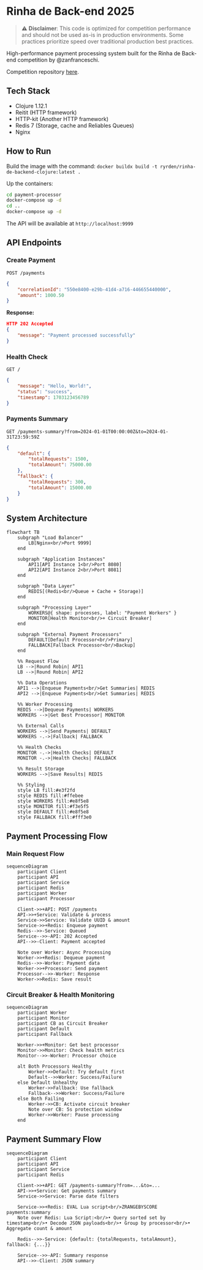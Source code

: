 # Rinha de Back-end 2025

> ⚠️ **Disclaimer**: This code is optimized for competition performance and should not be used as-is in production environments. Some practices prioritize speed over traditional production best practices.

High-performance payment processing system built for the Rinha de Back-end competition by @zanfranceschi.

Competition repository [here](https://github.com/zanfranceschi/rinha-de-backend-2025).

## Tech Stack

- Clojure 1.12.1
- Reitit (HTTP framework)
- HTTP-kit (Another HTTP framework)
- Redis 7 (Storage, cache and Reliables Queues)
- Nginx

## How to Run

Build the image with the command: `docker buildx build -t ryrden/rinha-de-backend-clojure:latest .`

Up the containers:

```bash
cd payment-processor
docker-compose up -d
cd ..
docker-compose up -d
```

The API will be available at `http://localhost:9999`

## API Endpoints

### Create Payment

`POST /payments`

```json
{
    "correlationId": "550e8400-e29b-41d4-a716-446655440000",
    "amount": 1000.50
}
```

**Response:**

```json
HTTP 202 Accepted
{
    "message": "Payment processed successfully"
}
```

### Health Check

`GET /`

```json
{
    "message": "Hello, World!",
    "status": "success",
    "timestamp": 1703123456789
}
```

### Payments Summary

`GET /payments-summary?from=2024-01-01T00:00:00Z&to=2024-01-31T23:59:59Z`

```json
{
    "default": {
        "totalRequests": 1500,
        "totalAmount": 75000.00
    },
    "fallback": {
        "totalRequests": 300,
        "totalAmount": 15000.00
    }
}
```

## System Architecture

```mermaid
flowchart TB
    subgraph "Load Balancer"
        LB[Nginx<br/>Port 9999]
    end
    
    subgraph "Application Instances"
        API1[API Instance 1<br/>Port 8080]
        API2[API Instance 2<br/>Port 8081]
    end
    
    subgraph "Data Layer"
        REDIS[(Redis<br/>Queue + Cache + Storage)]
    end
    
    subgraph "Processing Layer"
        WORKERS@{ shape: processes, label: "Payment Workers" }
        MONITOR[Health Monitor<br/>+ Circuit Breaker]
    end
    
    subgraph "External Payment Processors"
        DEFAULT[Default Processor<br/>Primary]
        FALLBACK[Fallback Processor<br/>Backup]
    end
    
    %% Request Flow
    LB -->|Round Robin| API1
    LB -->|Round Robin| API2
    
    %% Data Operations
    API1 -->|Enqueue Payments<br/>Get Summaries| REDIS
    API2 -->|Enqueue Payments<br/>Get Summaries| REDIS
    
    %% Worker Processing
    REDIS -->|Dequeue Payments| WORKERS
    WORKERS -->|Get Best Processor| MONITOR
    
    %% External Calls
    WORKERS -->|Send Payments| DEFAULT
    WORKERS -.->|Fallback| FALLBACK
    
    %% Health Checks
    MONITOR -.->|Health Checks| DEFAULT
    MONITOR -.->|Health Checks| FALLBACK
    
    %% Result Storage
    WORKERS -->|Save Results| REDIS
    
    %% Styling
    style LB fill:#e3f2fd
    style REDIS fill:#ffebee
    style WORKERS fill:#e8f5e8
    style MONITOR fill:#f3e5f5
    style DEFAULT fill:#e8f5e8
    style FALLBACK fill:#fff3e0
```

## Payment Processing Flow

### Main Request Flow

```mermaid
sequenceDiagram
    participant Client
    participant API
    participant Service
    participant Redis
    participant Worker
    participant Processor
    
    Client->>+API: POST /payments
    API->>+Service: Validate & process
    Service->>Service: Validate UUID & amount
    Service->>+Redis: Enqueue payment
    Redis-->>-Service: Queued
    Service-->>-API: 202 Accepted
    API-->>-Client: Payment accepted
    
    Note over Worker: Async Processing
    Worker->>+Redis: Dequeue payment
    Redis-->>-Worker: Payment data
    Worker->>+Processor: Send payment
    Processor-->>-Worker: Response
    Worker->>Redis: Save result
```

### Circuit Breaker & Health Monitoring

```mermaid
sequenceDiagram
    participant Worker
    participant Monitor
    participant CB as Circuit Breaker
    participant Default
    participant Fallback
    
    Worker->>+Monitor: Get best processor
    Monitor->>Monitor: Check health metrics
    Monitor-->>-Worker: Processor choice
    
    alt Both Processors Healthy
        Worker->>Default: Try default first
        Default-->>Worker: Success/Failure
    else Default Unhealthy
        Worker->>Fallback: Use fallback
        Fallback-->>Worker: Success/Failure
    else Both Failing
        Worker->>CB: Activate circuit breaker
        Note over CB: 5s protection window
        Worker->>Worker: Pause processing
    end
```

## Payment Summary Flow

```mermaid
sequenceDiagram
    participant Client
    participant API
    participant Service
    participant Redis

    Client->>+API: GET /payments-summary?from=...&to=...
    API->>+Service: Get payments summary
    Service->>Service: Parse date filters

    Service->>+Redis: EVAL Lua script<br/>ZRANGEBYSCORE payments:summary
    Note over Redis: Lua Script:<br/>• Query sorted set by timestamp<br/>• Decode JSON payloads<br/>• Group by processor<br/>• Aggregate count & amount

    Redis-->>-Service: {default: {totalRequests, totalAmount}, fallback: {...}}

    Service-->>-API: Summary response
    API-->>-Client: JSON summary
```
